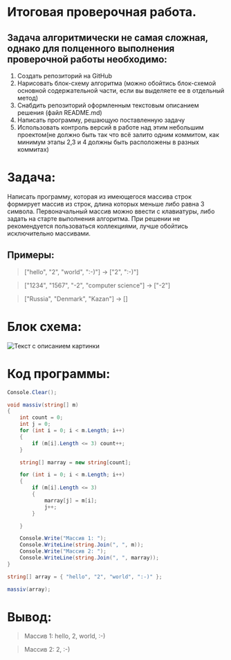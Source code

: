 # Итоговая проверочная работа.

## Задача алгоритмически не самая сложная, однако для полценного выполнения проверочной работы  необходимо:
1.	Создать репозиторий на GitHub
2.	Нарисовать блок-схему алгоритма (можно обойтись блок-схемой основной содержательной части, если вы выделяете ее в отдельный метод)
3.	Снабдить репозиторий оформленным текстовым описанием решения (файл README.md)
4.	Написать программу, решающую поставленную задачу 
5.  Использовать контроль версий в работе над этим небольшим проектом(не должно быть так что всё залито одним коммитом, как минимум этапы 2,3 и 4 должны быть расположены в разных коммитах)

# Задача: #
 Написать программу, которая из имеющегося массива строк формирует массив из строк, длина которых меньше либо равна 3 символа. Первоначальный массив можно ввести с клавиатуры, либо задать на старте выполнения алгоритма. При решении не рекомендуется пользоваться коллекциями, лучше обойтись исключительно массивами.
## Примеры: ##
> ["hello", "2", "world", ":-)"] -> ["2", ":-)"] 

> ["1234", "1567", "-2", "computer science"] -> ["-2"] 

> ["Russia", "Denmark", "Kazan"] -> []

# Блок схема: #

![Текст с описанием картинки](/БС/IPR.jpg)

# Код программы: #
```C#
Console.Clear();

void massiv(string[] m)
{
    int count = 0;
    int j = 0;
    for (int i = 0; i < m.Length; i++)
    {
        if (m[i].Length <= 3) count++;
    }

    string[] marray = new string[count];

    for (int i = 0; i < m.Length; i++)
    {
        if (m[i].Length <= 3)
        {
            marray[j] = m[i];
            j++;
        }

    }

    Console.Write("Массив 1: ");
    Console.WriteLine(string.Join(", ", m));
    Console.Write("Массив 2: ");
    Console.WriteLine(string.Join(", ", marray));
}

string[] array = { "hello", "2", "world", ":-)" };

massiv(array);
```
# Вывод: #
>Массив 1: hello, 2, world, :-)

>Массив 2: 2, :-)
